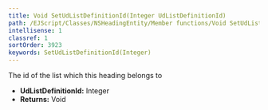 ```yaml
---
title: Void SetUdListDefinitionId(Integer UdListDefinitionId)
path: /EJScript/Classes/NSHeadingEntity/Member functions/Void SetUdListDefinitionId(Integer p_0)
intellisense: 1
classref: 1
sortOrder: 3923
keywords: SetUdListDefinitionId(Integer)
---
```



The id of the list which this heading belongs to



* **UdListDefinitionId:** Integer
* **Returns:** Void


